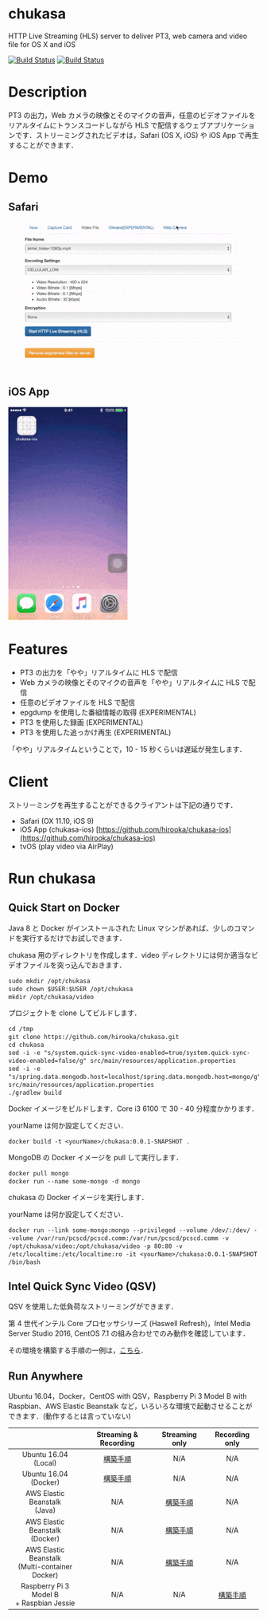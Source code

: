 # chukasa 

HTTP Live Streaming (HLS) server to deliver PT3, web camera and video file for OS X and iOS

[![Build Status](https://travis-ci.org/hirooka/chukasa.svg?branch=master)](https://travis-ci.org/hirooka/chukasa) [![Build Status](https://circleci.com/gh/hirooka/chukasa.png?style=shield)](https://circleci.com/gh/hirooka/chukasa)

# Description

PT3 の出力，Web カメラの映像とそのマイクの音声，任意のビデオファイルをリアルタイムにトランスコードしながら HLS で配信するウェブアプリケーションです．ストリーミングされたビデオは，Safari (OS X, iOS) や iOS App で再生することができます．

# Demo

## Safari

![Safari demo](gif/chukasa_web.gif)

## iOS App

![iOS App demo](gif/chukasa_ios.gif)

# Features

* PT3 の出力を「やや」リアルタイムに HLS で配信
* Web カメラの映像とそのマイクの音声を「やや」リアルタイムに HLS で配信
* 任意のビデオファイルを HLS で配信
* epgdump を使用した番組情報の取得 (EXPERIMENTAL)
* PT3 を使用した録画 (EXPERIMENTAL)
* PT3 を使用した追っかけ再生 (EXPERIMENTAL)

「やや」リアルタイムということで，10 - 15 秒くらいは遅延が発生します．

# Client

ストリーミングを再生することができるクライアントは下記の通りです．

* Safari (OX 11.10, iOS 9)
* iOS App (chukasa-ios) [https://github.com/hirooka/chukasa-ios](https://github.com/hirooka/chukasa-ios)
* tvOS (play video via AirPlay)

# Run chukasa

## Quick Start on Docker

Java 8 と Docker がインストールされた Linux マシンがあれば、少しのコマンドを実行するだけでお試しできます．

chukasa 用のディレクトリを作成します．video ディレクトリには何か適当なビデオファイルを突っ込んでおきます．

    sudo mkdir /opt/chukasa
    sudo chown $USER:$USER /opt/chukasa
    mkdir /opt/chukasa/video

プロジェクトを clone してビルドします．

    cd /tmp
    git clone https://github.com/hirooka/chukasa.git
    cd chukasa
    sed -i -e "s/system.quick-sync-video-enabled=true/system.quick-sync-video-enabled=false/g" src/main/resources/application.properties
    sed -i -e "s/spring.data.mongodb.host=localhost/spring.data.mongodb.host=mongo/g" src/main/resources/application.properties
    ./gradlew build

Docker イメージをビルドします．Core i3 6100 で 30 - 40 分程度かかります．

yourName は何か設定してください．

    docker build -t <yourName>/chukasa:0.0.1-SNAPSHOT .

MongoDB の Docker イメージを pull して実行します．

    docker pull mongo
    docker run --name some-mongo -d mongo

chukasa の Docker イメージを実行します．

yourName は何か設定してください．

    docker run --link some-mongo:mongo --privileged --volume /dev/:/dev/ --volume /var/run/pcscd/pcscd.comm:/var/run/pcscd/pcscd.comm -v /opt/chukasa/video:/opt/chukasa/video -p 80:80 -v /etc/localtime:/etc/localtime:ro -it <yourName>/chukasa:0.0.1-SNAPSHOT /bin/bash

## Intel Quick Sync Video (QSV)

QSV を使用した低負荷なストリーミングができます．

第 4 世代インテル Core プロセッサシリーズ (Haswell Refresh)，Intel Media Server Studio 2016, CentOS 7.1 の組み合わせでのみ動作を確認しています．

その環境を構築する手順の一例は，[こちら](procedure/procedure_centos_7_1_qsv.txt)．

## Run Anywhere

Ubuntu 16.04，Docker，CentOS with QSV，Raspberry Pi 3 Model B with Raspbian、AWS Elastic Beanstalk など，いろいろな環境で起動させることができます．(動作するとは言っていない)

|   | Streaming & Recording | Streaming only | Recording only |
|:---:|:---:|:---:|:---:|
| Ubuntu 16.04<br>(Local) | [構築手順](procedure/procedure_ubuntu_16_04_local.txt) | N/A | N/A |
| Ubuntu 16.04<br>(Docker) | [構築手順](procedure/procedure_ubuntu_16_04_docker.txt) | N/A | N/A |
| AWS Elastic Beanstalk<br>(Java) | N/A | [構築手順](procedure/procedure_aws_elastic_beanstalk_jar.txt) | N/A |
| AWS Elastic Beanstalk<br>(Docker) | N/A | [構築手順](procedure/procedure_aws_elastic_beanstalk_docker_jar.txt) | N/A |
| AWS Elastic Beanstalk<br>(Multi-container Docker) | N/A | [構築手順](procedure/procedure_aws_elastic_beanstalk_multi_container_docker_jar_db.txt) | N/A |
| Raspberry Pi 3 Model B<br>+ Raspbian Jessie | N/A | N/A | [構築手順](procedure/procedure_raspberry_pi_3_raspbian_jessie.txt) |